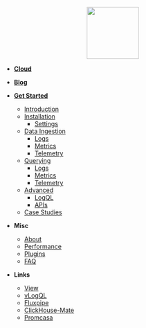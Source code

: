 <p align="center">
  <a href="/#/">
    <img src="https://user-images.githubusercontent.com/1423657/218816262-e0e8d7ad-44d0-4a7d-9497-0d383ed78b83.png" width=120 />
  </a>
</p>

* **[Cloud](https://qryn.cloud)**
* **[Blog](https://blog.qryn.dev/)**
* **[Get Started](/ "QRYN: Polyglot Observability")**
  * [Introduction](introduction.md "QRYN – Installation – LogQL for ClickHouse and beyond")
  * [Installation](installation.md "QRYN – Installation – LogQL for ClickHouse and beyond")
    * [Settings](env.md "QRYN – Supported Components – LogQL for ClickHouse and beyond")
  * [Data Ingestion](ingestion.md "QRYN – Supported Components – LogQL for ClickHouse and beyond")
    * [Logs](logs/ingestion.md "QRYN – Supported Components – LogQL for ClickHouse and beyond")
    * [Metrics](metrics/ingestion.md "QRYN – Supported Components – LogQL for ClickHouse and beyond")
    * [Telemetry](telemetry/ingestion.md "QRYN – Supported Components – LogQL for ClickHouse and beyond")
  * [Querying](getting-started.md "QRYN – Getting Started – LogQL for ClickHouse and beyond")
    * [Logs](logs/query "QRYN – Getting Started – LogQL for ClickHouse and beyond")
    * [Metrics](metrics/query "QRYN by Metrico.in")
    * [Telemetry](telemetry/query "QRYN by Metrico.in")
  * [Advanced](examples.md "QRYN – Getting Started – LogQL for ClickHouse and beyond")
    * [LogQL](guide/logql.md "QRYN – Getting Started – LogQL for ClickHouse and beyond") 
    * [APIs](support.md "QRYN – Supported Components – LogQL for ClickHouse and beyond")
  * [Case Studies](case-studies.md "QRYN – Case Studies – LogQL for ClickHouse and beyond")

* **Misc**
  * [About](about.md "QRYN – Motivations – LogQL for ClickHouse and beyond")
  * [Performance](performance.md)
  * [Plugins](plugins.md)
  * [FAQ](faq.md)

* **Links**
  * [View](https://github.com/metrico/qryn-view)
  * [vLogQL](https://github.com/metrico/vLogql)
  * [Fluxpipe](https://github.com/metrico/fluxpipe)
  * [ClickHouse-Mate](https://github.com/metrico/clickhouse-mate)
  * [Promcasa](https://github.com/metrico/promcasa)

<!--
* **General Concepts**
  * [Introduction](introduction.md "QRYN – General Concepts – Introduction – LogQL for ClickHouse and beyond")
-->
